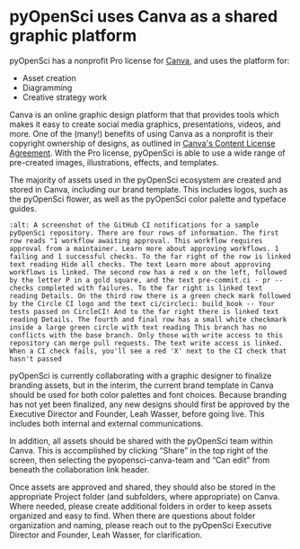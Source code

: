 # pyOpenSci uses Canva as a shared graphic platform
pyOpenSci has a nonprofit Pro license for [Canva](https://www.canva.com/), and uses the platform for:
* Asset creation
* Diagramming
* Creative strategy work

Canva is an online graphic design platform that that provides tools which makes it easy to create social media graphics, presentations, videos, and more. One of the (many!) benefits of using Canva as a nonprofit is their copyright ownership of designs, as outlined in [Canva's Content License Agreement](https://www.canva.com/policies/content-license-agreement/). With the Pro license, pyOpenSci is able to use a wide range of pre-created images, illustrations, effects, and templates.

The majority of assets used in the pyOpenSci ecosystem are created and stored in Canva, including our brand template. This includes logos, such as the pyOpenSci flower, as well as the pyOpenSci color palette and typeface guides.

```{figure} /images/ci-images/contributor-ci-fail.png
:alt: A screenshot of the GitHub CI notifications for a sample pyOpenSci repository. There are four rows of information. The first row reads "1 workflow awaiting approval. This workflow requires approval from a maintainer. Learn more about approving workflows. 1 failing and 1 successful checks. To the far right of the row is linked text reading Hide all checks. The text Learn more about approving workflows is linked. The second row has a red x on the left, followed by the letter P in a gold square, and the text pre-commit.ci - pr -- checks completed with failures. To the far right is linked text reading Details. On the third row there is a green check mark followed by the Circle CI logo and the text ci/circleci: build_book -- Your tests passed on CircleCI! And to the far right there is linked text reading Details. The fourth and final row has a small white checkmark inside a large green circle with text reading This branch has no conflicts with the base branch. Only those with write access to this repository can merge pull requests. The text write access is linked.
When a CI check fails, you'll see a red 'X' next to the CI check that hasn't passed
```





pyOpenSci is currently collaborating with a graphic designer to finalize branding assets, but in the interim, the current brand template in Canva should be used for both color palettes and font choices. Because branding has not yet been finalized, any new designs should first be approved by the Executive Director and Founder, Leah Wasser, before going live. This includes both internal and external communications.

In addition, all assets should be shared with the pyOpenSci team within Canva. This is accomplished by clicking “Share” in the top right of the screen, then selecting the pyopensci-canva-team and “Can edit” from beneath the collaboration link header.

Once assets are approved and shared, they should also be stored in the appropriate Project folder (and subfolders, where appropriate) on Canva. Where needed, please create additional folders in order to keep assets organized and easy to find. When there are questions about folder organization and naming, please reach out to the pyOpenSci Executive Director and Founder, Leah Wasser, for clarification.
